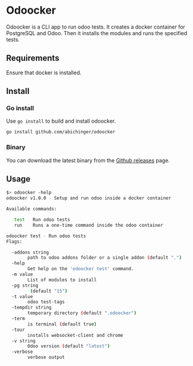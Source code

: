 # Odoocker

Odoocker is a CLI app to run odoo tests. It creates a docker container for PostgreSQL and Odoo. Then it installs the modules and runs the specified tests.

## Requirements

Ensure that docker is installed.

## Install

### Go install

Use `go install` to build and install odoocker.

```sh
go install github.com/abichinger/odoocker
```

### Binary

You can download the latest binary from the [Github releases](https://github.com/abichinger/odoocker/releases) page.

## Usage

```sh
$> odoocker -help
odoocker v1.0.0 - Setup and run odoo inside a docker container

Available commands:

   test   Run odoo tests 
   run    Runs a one-time command inside the odoo container

odoocker test - Run odoo tests
Flags:

  -addons string
        path to odoo addons folder or a single addon (default ".")
  -help
        Get help on the 'odoocker test' command.
  -m value
        List of modules to install
  -pg string
         (default "15")
  -t value
        odoo test-tags
  -tempdir string
        temporary directory (default ".odoocker")
  -term
        is terminal (default true)
  -tour
        installs websocket-client and chrome
  -v string
        Odoo version (default "latest")
  -verbose
        verbose output
```